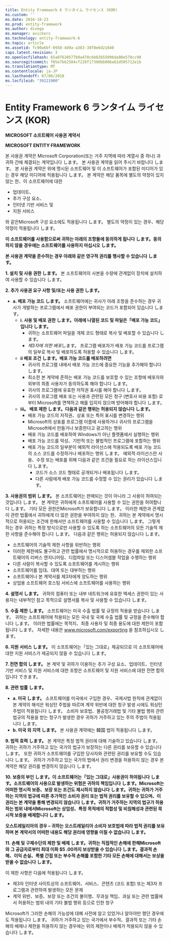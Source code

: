 ```yaml
---
title: Entity Framework 6 ランタイム ライセンス (KOR)
ms.custom: ''
ms.date: 2016-10-23
ms.prod: entity-framework
ms.author: divega
ms.manager: avickers
ms.technology: entity-framework-6
ms.topic: article
ms.assetid: fc90a6bf-0958-4d9a-a383-38f8e6d21640
caps.latest.revision: 3
ms.openlocfilehash: 65a07620577b9a470cbb02655096da98e578cc90
ms.sourcegitcommit: f05e7b62584cf228f17390bb086a61d505712e1b
ms.translationtype: MT
ms.contentlocale: ja-JP
ms.lasthandoff: 07/08/2018
ms.locfileid: "39121900"
---
```

# <a name="entity-framework-6-runtime-license-kor"></a>Entity Framework 6 ランタイム ライセンス (KOR)
**MICROSOFT 소프트웨어 사용권 계약서**

**MICROSOFT ENTITY FRAMEWORK**

본 사용권 계약은 Microsoft Corporation(또는 거주 지역에 따라 계열사 중 하나) 과 귀하 간에 체결되는 계약입니다 します。 본 사용권 계약을 읽어 주시기 바랍니다 します。 본 사용권 계약은 위에 명시된 소프트웨어 및 이 소프트웨어가 포함된 미디어가 있는 경우 해당 미디어에 적용됩니다 します。 본 계약은 해당 품목에 별도의 약정이 있지 않는 한、이 소프트웨어에 대한

-   업데이트、
-   추가 구성 요소、
-   인터넷 기반 서비스 및
-   지원 서비스

와 같은Microsoft 구성 요소에도 적용됩니다 します。 별도의 약정이 있는 경우、해당 약정이 적용됩니다 します。

**이 소프트웨어를 사용함으로써 귀하는 아래의 조항들에 동의하게 됩니다 します。동의하지 않을 경우에는 소프트웨어를 사용하지 마십시오 します。**

**본 사용권 계약을 준수하는 경우 아래와 같은 영구적 권리를 행사할 수 있습니다 します。**

**1. 설치 및 사용 권한 します。** 본 소프트웨어의 사본을 수량에 관계없이 장치에 설치하여 사용할 수 있습니다 します。

**2. 추가 사용권 요구 사항 및/또는 사용 권한 します。**

-   **a. 배포 가능 코드 します。** 소프트웨어에는 귀사가 아래 조항을 준수하는 경우 귀사가 개발하는 프로그램에서 배포 권한이 부여되는 코드가 포함되어 있습니다 します。
    -   **i. 사용 및 배포 권한 します。아래에 나열된 코드 및 파일은「배포 가능 코드」입니다 します。**
        -   귀하는 소프트웨어 파일을 개체 코드 형태로 복사 및 배포할 수 있습니다 します。
        -   *제3자에 의한 배포*します。 프로그램 배포자가 배포 가능 코드를 프로그램의 일부로 복사 및 배포하도록 허용할 수 있습니다 します。
    -   **ii 배포 조건 します。배포 가능 코드를 배포하려면**
        -   귀사의 프로그램 내에서 배포 가능 코드에 중요한 기능을 추가해야 합니다 します。
        -   최소한 본 계약에 준하는 배포 가능 코드를 보호할 수 있는 조항에 배포자와 외부의 최종 사용자가 동의하도록 해야 합니다 します。
        -   귀사의 프로그램에 유효한 저작권 표시를 해야 합니다 します。
        -   귀사의 프로그램 배포 또는 사용과 관련된 모든 청구 (변호사 비용 포함) 로부터 Microsoft를 면책하고 해를 입히지 않으며 방어해야 합니다 します。
    -   **iii。 배포 제한 します。다음과 같은 행위는 허용되지 않습니다 します。**
        -   배포 가능 코드의 저작권、상표 또는 특허 표시를 변경하는 행위
        -   Microsoft의 상표를 프로그램 이름에 사용하거나 귀사의 프로그램을Microsoft에서 만들거나 보증한다고 광고하는 행위
        -   배포 가능 코드를 배포하여 Windows가 아닌 플랫폼에서 실행하는 행위
        -   배포 가능 코드를 악성、기만적 또는 불법적인 프로그램에 포함하는 행위
        -   배포 가능 코드의 일부분이 예외적 라이선스에 적용되도록 배포 가능 코드의 소스 코드를 수정하거나 배포하는 행위 します。 예외적 라이선스란 사용、수정 또는 배포를 위해 다음과 같은 조건을 필요로 하는 라이선스입니다 します。
            -   코드가 소스 코드 형태로 공개되거나 배포됩니다 します。
            -   다른 사람에게 배포 가능 코드를 수정할 수 있는 권리가 있습니다 します。

**3. 사용권의 범위 します。** 본 소프트웨어는 판매되는 것이 아니라 그 사용이 허여되는 것입니다 します。 본 계약은 귀하에게 소프트웨어를 사용할 수 있는 권한을 허여합니다 します。 기타 모든 권한은Microsoft가 보유합니다 します。 이러한 제한과 관계없이 관련 법률에서 귀하에게 더 많은 권한을 부여하지 않는 한、귀하는 본 계약에서 명시적으로 허용되는 조건에 한해서만 소프트웨어를 사용할 수 있습니다 します。 그렇게 하는 경우 귀하는 특정 방식으로만 사용할 수 있도록 하는 소프트웨어의 모든 기술적 제한 사항을 준수해야 합니다 します。 다음과 같은 행위는 허용되지 않습니다 します。

-   소프트웨어의 기술적 제한 사항을 위반하는 행위
-   이러한 제한에도 불구하고 관련 법률에서 명시적으로 허용하는 경우를 제외한 소프트웨어의 리버스 엔지니어링、디컴파일 또는 디스어셈블 작업을 수행하는 행위
-   다른 사람이 복사할 수 있도록 소프트웨어를 게시하는 행위
-   소프트웨어를 임대、대여 또는 대부하는 행위
-   소프트웨어나 본 계약서를 제3자에게 양도하는 행위
-   상업용 소프트웨어 호스팅 서비스에 소프트웨어를 사용하는 행위

**4. 설명서 します。** 귀하의 컴퓨터 또는 내부 네트워크에 유효한 액세스 권한이 있는 사용자는 내부적인 참고 목적으로 설명서를 복사 및 사용할 수 있습니다 します。

**5. 수출 제한 します。** 소프트웨어는 미국 수출 법률 및 규정의 적용을 받습니다 します。 귀하는 소프트웨어에 적용되는 모든 국내 및 국제 수출 법률 및 규정을 준수해야 합니다 します。 이러한 법률에는 목적지、최종 사용자 및 최종 용도에 대한 제한이 포함됩니다 します。 자세한 내용은 www.microsoft.com/exporting 을 참조하십시오 します。

**6. 지원 서비스 します。** 이 소프트웨어는「있는 그대로」제공되므로 이 소프트웨어에 대한 지원 서비스가 제공되지 않을 수 있습니다 します。

**7. 전면 합의 します。** 본 계약 및 귀하가 이용하는 추가 구성 요소、업데이트、인터넷 기반 서비스 및 지원 서비스에 대한 조항은 소프트웨어 및 지원 서비스에 대한 전면 합의입니다 できます。

**8. 관련 법률 します。**

-   **a. 미국 します。** 소프트웨어를 미국에서 구입한 경우、국제사법 원칙에 관계없이 본 계약의 해석은 워싱턴 주법을 따르며 계약 위반에 대한 청구 발생 시에도 워싱턴 주법이 적용됩니다 します。 소비자 보호법、불공정거래법 및 기타 불법 행위 관련 법규의 적용을 받는 청구가 발생한 경우 귀하가 거주하고 있는 주의 주법이 적용됩니다 します。
-   **b. 미국 외 지역 します。** 본 사용권 계약에는 韓国 법이 적용됩니다 します。

**9. 법적 효력 します。** 본 계약은 특정 법적 권리에 대해 기술하고 있습니다 します。 귀하는 귀하가 거주하고 있는 국가의 법규가 보장하는 다른 권리를 보유할 수 있습니다 します。 또한 귀하가 소프트웨어를 구입한 당사자와 관련된 권리를 보유할 수도 있습니다 します。 귀하가 거주하고 있는 국가의 법에서 권리 변경을 허용하지 않는 경우 본 계약은 해당 권리를 변경하지 않습니다 します。

**10. 보증의 부인 します。이 소프트웨어는「있는 그대로」사용권이 허여됩니다 します。소프트웨어의 사용으로 발생하는 위험은 귀하의 책임입니다 します。Microsoft는 어떠한 명시적 보증、보장 또는 조건도 제시하지 않습니다 します。귀하는 귀하가 거주하는 지역의 법규에 따른 추가적인 소비자 권리 또는 법적 권리를 보유할 수 있으며、이 권리는 본 계약을 통해 변경되지 않습니다 します。귀하가 거주하는 지역의 법규가 허용하는 범위 내에서Microsoft는 상업성、특정 목적에의 적합성 및 비침해성과 관련된 묵시적 보증을 배제합니다 します。**

**오스트레일리아의 경우 – 귀하는 오스트레일리아 소비자 보호법에 따라 법적 권리를 보유하며 본 계약서의 어떠한 내용도 해당 권리에 영향을 미칠 수 없습니다 します。**

**11. 손해 및 구제수단의 제한 및 배제 します。귀하는 직접적인 손해에 한해Microsoft와 그 공급자로부터 최대 미화 $5 .00까지 보상받을 수 있습니다 します。결과적 손해、이익 손실、특별 간접 또는 부수적 손해를 포함한 기타 모든 손해에 대해서는 보상을 받을 수 없습니다 します。**

이 제한 사항은 다음에 적용됩니다 します。

-   제3자 인터넷 사이트상의 소프트웨어、서비스、콘텐츠 (코드 포함) 또는 제3자 프로그램과 관련하여 발생하는 모든 문제
-   계약 위반、보증、보장 또는 조건의 불이행、무과실 책임、과실 또는 관련 법률에서 허용하는 범위 내의 기타 불법 행위 등으로 인한 청구

Microsoft가 그러한 손해의 가능성에 대해 사전에 알고 있었거나 알아야만 했던 경우에도 적용됩니다 します。 귀하가 거주하고 있는 국가에서 부수적、결과적 또는 기타 손해의 배제나 제한을 허용하지 않는 경우에는 위의 제한이나 배제가 적용되지 않을 수 있습니다 します。
